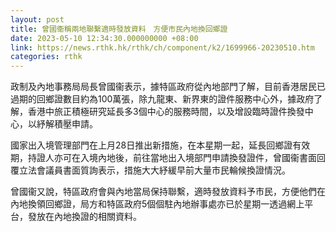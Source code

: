 ```yaml
---
layout: post
title: 曾國衞稱兩地聯繫適時發放資料　方便市民內地換回鄉證
date: 2023-05-10 12:34:30.000000000 +08:00
link: https://news.rthk.hk/rthk/ch/component/k2/1699966-20230510.htm
categories: rthk
---
```


政制及內地事務局局長曾國衞表示，據特區政府從內地部門了解，目前香港居民已過期的回鄉證數目約為100萬張，除九龍東、新界東的證件服務中心外，據政府了解，香港中旅正積極研究延長多3個中心的服務時間，以及增設臨時證件換發中心，以紓解積壓申請。
 
國家出入境管理部門在上月28日推出新措施，在本星期一起，延長回鄉證有效期，持證人亦可在入境內地後，前往當地出入境部門申請換發證件，曾國衞書面回覆立法會議員書面質詢表示，措施大大紓緩早前大量市民輪候換證情況。

曾國衞又說，特區政府會與內地當局保持聯繫，適時發放資料予市民，方便他們在內地換領回鄉證，局方和特區政府5個個駐內地辦事處亦已於星期一透過網上平台，發放在內地換證的相關資料。
